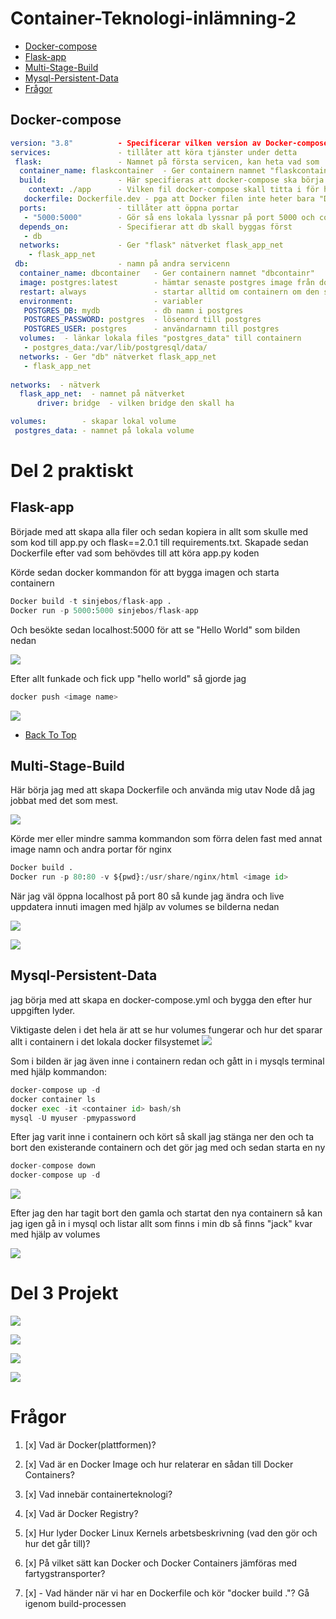 # Container-Teknologi-inlämning-2 #
- [Docker-compose](#Docker-compose)
- [Flask-app](#Flask-app)
- [Multi-Stage-Build](#Multi-Stage-Build)
- [Mysql-Persistent-Data](#Mysql-Persistent-Data)
- [Frågor](#Frågor)

## Docker-compose

```yaml
version: "3.8"          - Specificerar vilken version av Docker-compose
services:               - tillåter att köra tjänster under detta
 flask:                 - Namnet på första servicen, kan heta vad som
  container_name: flaskcontainer  - Ger containern namnet "flaskcontainer"
  build:                - Här specifieras att docker-compose ska börja bygga
    context: ./app      - Vilken fil docker-compose skall titta i för hitta sin Dockerfile
   dockerfile: Dockerfile.dev - pga att Docker filen inte heter bara "Dockerfile" så behövs det specifieras 
  ports:                - tillåter att öppna portar
   - "5000:5000"        - Gör så ens lokala lyssnar på port 5000 och containern lyssnar på 5000
  depends_on:           - Specifierar att db skall byggas först
   - db
  networks:             - Ger "flask" nätverket flask_app_net
    - flask_app_net
 db:                    - namn på andra servicenn
  container_name: dbcontainer   - Ger containern namnet "dbcontainr"
  image: postgres:latest        - hämtar senaste postgres image från dockerhub
  restart: always               - startar alltid om containern om den stannar
  environment:                  - variabler
   POSTGRES_DB: mydb            - db namn i postgres
   POSTGRES_PASSWORD: postgres  - lösenord till postgres
   POSTGRES_USER: postgres      - användarnamn till postgres
  volumes:  - länkar lokala files "postgres_data" till containern
   - postgres_data:/var/lib/postgresql/data/
  networks: - Ger "db" nätverket flask_app_net
   - flask_app_net
       
networks:  - nätverk
  flask_app_net:  - namnet på nätverket
      driver: bridge  - vilken bridge den skall ha

volumes:        - skapar lokal volume
 postgres_data: - namnet på lokala volume
```
# Del 2 praktiskt #

## Flask-app ##

Började med att skapa alla filer och sedan kopiera in allt som skulle med som kod till app.py och flask==2.0.1 till requirements.txt.
Skapade sedan Dockerfile efter vad som behövdes till att köra app.py koden

Körde sedan docker kommandon för att bygga imagen och starta containern
```python
Docker build -t sinjebos/flask-app .
Docker run -p 5000:5000 sinjebos/flask-app
```
Och besökte sedan localhost:5000 för att se "Hello World" som bilden nedan

![](img/5.png)

Efter allt funkade och fick upp "hello world" så gjorde jag
```python
docker push <image name>
```

![](img/1.png)

- [Back To Top](#Container-Teknologi-inlämning-2)

## Multi-Stage-Build

Här börja jag med att skapa Dockerfile och använda mig utav Node då jag jobbat med det som mest.


![](img/8.png)

Körde mer eller mindre samma kommandon som förra delen fast med annat image namn och andra portar för nginx

```python
Docker build .
Docker run -p 80:80 -v ${pwd}:/usr/share/nginx/html <image id>
```

När jag väl öppna localhost på port 80 så kunde jag ändra och live uppdatera innuti imagen med hjälp av volumes se bilderna nedan

![](img/6.png)



![](img/7.png)

## Mysql-Persistent-Data

jag börja med att skapa en docker-compose.yml och bygga den efter hur uppgiften lyder.

Viktigaste delen i det hela är att se hur volumes fungerar och hur det sparar allt i containern i det lokala docker filsystemet
![](img/3.png)

Som i bilden är jag även inne i containern redan och gått in i mysqls terminal med hjälp kommandon:
```python
docker-compose up -d
docker container ls
docker exec -it <container id> bash/sh
mysql -U myuser -pmypassword
```

Efter jag varit inne i containern och kört så skall jag stänga ner den och ta bort den existerande containern och det gör jag med och sedan starta en ny

```python
docker-compose down
docker-compose up -d
```

![](img/2.png)

Efter jag den har tagit bort den gamla och startat den nya containern så kan jag igen gå in i mysql och listar allt som finns i min db så finns "jack" kvar med hjälp av volumes

![](img/4.png)

# Del 3 Projekt



![](img/9.png)



![](img/10.png)



![](img/11.png)



![](img/12.png)


# Frågor

1. [x] Vad är Docker(plattformen)?


2. [x] Vad är en Docker Image och hur relaterar en sådan till Docker Containers?


3. [x] Vad innebär containerteknologi?


4. [x] Vad är Docker Registry?


5. [x] Hur lyder Docker Linux Kernels arbetsbeskrivning (vad den gör och hur det går till)?


6. [x] På vilket sätt kan Docker och Docker Containers jämföras med fartygstransporter?


7. [x] - Vad händer när vi har en Dockerfile och kör "docker build ."? Gå igenom build-processen